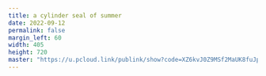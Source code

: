 ```yaml
---
title: a cylinder seal of summer
date: 2022-09-12
permalink: false
margin_left: 60
width: 405
height: 720
master: "https://u.pcloud.link/publink/show?code=XZ6kvJ0Z9MSf2MaUK8fuJpoThH9fWXJTWI2V"
---
```

